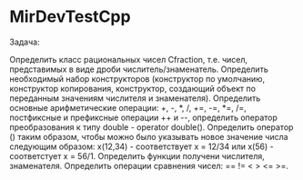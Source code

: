 # MirDevTestCpp

Задача: 

Определить класс рациональных чисел Cfraction, т.е. чисел, представимых в виде дроби числитель/знаменатель. Определить необходимый набор конструкторов (конструктор по умолчанию, конструктор копирования, конструктор, создающий объект по переданным значениям числителя и знаменателя). Определить основные арифметические операции: +, -, *, /, +=,  -=,  *=,  /=, постфиксные и префиксные операции ++ и --, определить оператор преобразования к типу double - operator double(). Определить оператор () таким образом, чтобы можно было указывать новое значение числа следующим образом: х(12,34) - соответствует х = 12/34 или х(56) - соответстует х = 56/1. Определить функции получени числителя, знаменателя. Определить операции сравнения чисел: ==  != < > <= >=.